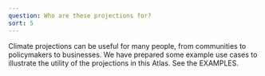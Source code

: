 ```yaml
---
question: Who are these projections for?
sort: 5
---
```


Climate projections can be useful for many people, from communities to
policymakers to businesses. We have prepared some example use cases to
illustrate the utility of the projections in this Atlas.
See the
<NuxtLink :to="`/examples`" class="hover:text-blue-400 underline">EXAMPLES</NuxtLink>.
